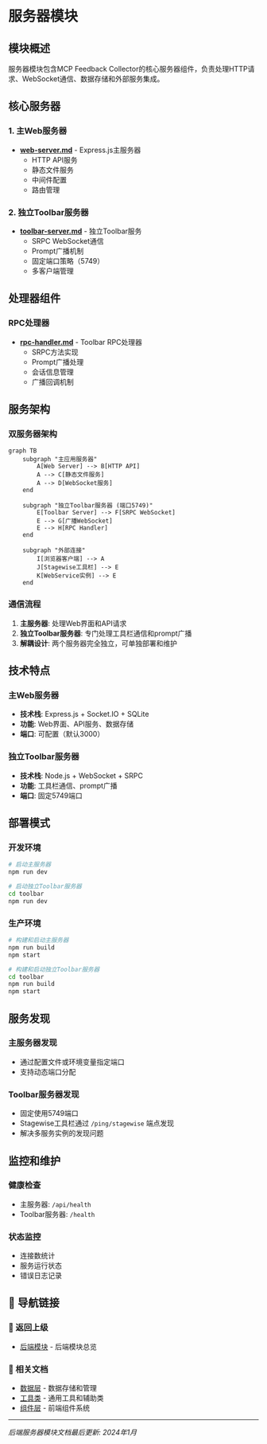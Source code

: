 # 服务器模块

## 模块概述

服务器模块包含MCP Feedback Collector的核心服务器组件，负责处理HTTP请求、WebSocket通信、数据存储和外部服务集成。

## 核心服务器

### 1. 主Web服务器
- **[web-server.md](web-server.md)** - Express.js主服务器
  - HTTP API服务
  - 静态文件服务
  - 中间件配置
  - 路由管理

### 2. 独立Toolbar服务器
- **[toolbar-server.md](toolbar-server.md)** - 独立Toolbar服务
  - SRPC WebSocket通信
  - Prompt广播机制
  - 固定端口策略（5749）
  - 多客户端管理

## 处理器组件

### RPC处理器
- **[rpc-handler.md](rpc-handler.md)** - Toolbar RPC处理器
  - SRPC方法实现
  - Prompt广播处理
  - 会话信息管理
  - 广播回调机制

## 服务架构

### 双服务器架构
```mermaid
graph TB
    subgraph "主应用服务器"
        A[Web Server] --> B[HTTP API]
        A --> C[静态文件服务]
        A --> D[WebSocket服务]
    end
    
    subgraph "独立Toolbar服务器 (端口5749)"
        E[Toolbar Server] --> F[SRPC WebSocket]
        E --> G[广播WebSocket]
        E --> H[RPC Handler]
    end
    
    subgraph "外部连接"
        I[浏览器客户端] --> A
        J[Stagewise工具栏] --> E
        K[WebService实例] --> E
    end
```

### 通信流程
1. **主服务器**: 处理Web界面和API请求
2. **独立Toolbar服务器**: 专门处理工具栏通信和prompt广播
3. **解耦设计**: 两个服务器完全独立，可单独部署和维护

## 技术特点

### 主Web服务器
- **技术栈**: Express.js + Socket.IO + SQLite
- **功能**: Web界面、API服务、数据存储
- **端口**: 可配置（默认3000）

### 独立Toolbar服务器
- **技术栈**: Node.js + WebSocket + SRPC
- **功能**: 工具栏通信、prompt广播
- **端口**: 固定5749端口

## 部署模式

### 开发环境
```bash
# 启动主服务器
npm run dev

# 启动独立Toolbar服务器
cd toolbar
npm run dev
```

### 生产环境
```bash
# 构建和启动主服务器
npm run build
npm start

# 构建和启动独立Toolbar服务器
cd toolbar
npm run build
npm start
```

## 服务发现

### 主服务器发现
- 通过配置文件或环境变量指定端口
- 支持动态端口分配

### Toolbar服务器发现
- 固定使用5749端口
- Stagewise工具栏通过 `/ping/stagewise` 端点发现
- 解决多服务实例的发现问题

## 监控和维护

### 健康检查
- 主服务器: `/api/health`
- Toolbar服务器: `/health`

### 状态监控
- 连接数统计
- 服务运行状态
- 错误日志记录

## 🧭 导航链接

### 📁 返回上级
- [后端模块](../index.md) - 后端模块总览

### 📄 相关文档
- [数据层](../数据层/index.md) - 数据存储和管理
- [工具类](../工具类/index.md) - 通用工具和辅助类
- [组件层](../../前端模块/组件层/index.md) - 前端组件系统

---

*后端服务器模块文档最后更新: 2024年1月* 